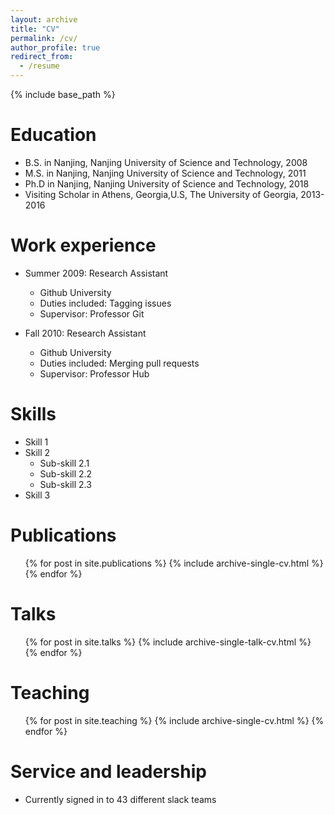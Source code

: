```yaml
---
layout: archive
title: "CV"
permalink: /cv/
author_profile: true
redirect_from:
  - /resume
---
```


{% include base_path %}

Education
======
* B.S. in Nanjing, Nanjing University of Science and Technology, 2008
* M.S. in Nanjing, Nanjing University of Science and Technology, 2011
* Ph.D in Nanjing, Nanjing University of Science and Technology, 2018
* Visiting Scholar in Athens, Georgia,U.S, The University of Georgia, 2013-2016

Work experience
======
* Summer 2009: Research Assistant
  * Github University
  * Duties included: Tagging issues
  * Supervisor: Professor Git

* Fall 2010: Research Assistant
  * Github University
  * Duties included: Merging pull requests
  * Supervisor: Professor Hub
  
Skills
======
* Skill 1
* Skill 2
  * Sub-skill 2.1
  * Sub-skill 2.2
  * Sub-skill 2.3
* Skill 3

Publications
======
  <ul>{% for post in site.publications %}
    {% include archive-single-cv.html %}
  {% endfor %}</ul>
  
Talks
======
  <ul>{% for post in site.talks %}
    {% include archive-single-talk-cv.html %}
  {% endfor %}</ul>
  
Teaching
======
  <ul>{% for post in site.teaching %}
    {% include archive-single-cv.html %}
  {% endfor %}</ul>
  
Service and leadership
======
* Currently signed in to 43 different slack teams
